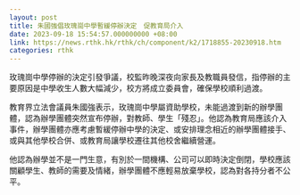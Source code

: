 ```yaml
---
layout: post
title: 朱國強倡玫瑰崗中學暫緩停辦決定　促教育局介入
date: 2023-09-18 15:54:57.000000000 +08:00
link: https://news.rthk.hk/rthk/ch/component/k2/1718855-20230918.htm
categories: rthk
---
```


玫瑰崗中學停辦的決定引發爭議，校監昨晚深夜向家長及教職員發信，指停辦的主要原因是中學收生人數大幅減少，校方將成立委員會，確保學校順利過渡。

教育界立法會議員朱國強表示，玫瑰崗中學屬資助學校，未能過渡到新的辦學團體，認為辦學團體突然宣布停辦，對教師、學生「殘忍」。他認為教育局應該介入事件，辦學團體亦應考慮暫緩停辦中學的決定、或安排理念相近的辦學團體接手、或與其他學校合併、或教育局讓學校遷往其他校舍繼續營運。

他認為辦學並不是一門生意，有別於一間機構、公司可以即時決定倒閉，學校應該關顧學生、教師的需要及情緒，辦學團體不應輕易放棄學校，認為對各持分者不公平。
